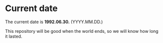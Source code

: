 # Current date

The current date is **1992.06.30.** (YYYY.MM.DD.)

This repository will be good when the world ends, so we will know how long it lasted.